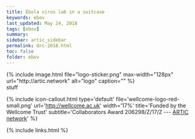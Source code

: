 ```yaml
---
title: Ebola virus lab in a suitcase
keywords: ebov
last_updated: May 24, 2018
tags: [ebov]
summary:
sidebar: artic_sidebar
permalink: drc-2018.html
toc: false
folder: ebov
---
```


<div style="float: left; padding: 0px 10px 0px 0px">{% include image.html file="logo-sticker.png" max-width="128px" url="http://artic.network" alt="logo" caption="" %} </div>

stuff

{% include icon-callout.html
type='default'
file='wellcome-logo-red-small.png'
url='http://wellcome.ac.uk'
width='17%'
title='Funded by the Wellcome Trust'
subtitle='Collaborators Award 206298/Z/17/Z --- <a href="artic.network">ARTIC network</a>'
%}

{% include links.html %}

